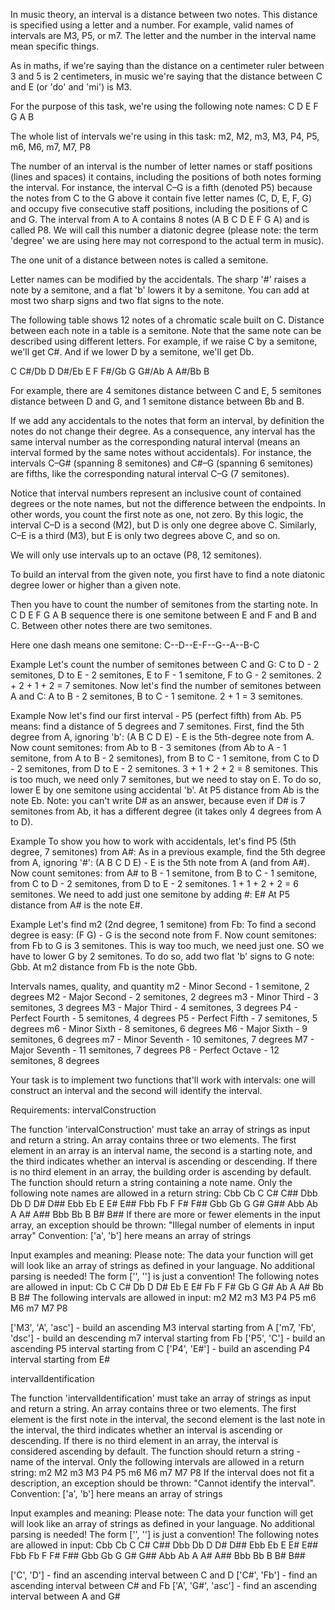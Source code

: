 In music theory, an interval is a distance between two notes. This distance is specified using a letter and a number. For example, valid names of intervals are M3, P5, or m7. The letter and the number in the interval name mean specific things.

As in maths, if we're saying than the distance on a centimeter ruler between 3 and 5 is 2 centimeters, in music we're saying that the distance between C and E (or 'do' and 'mi') is M3.

For the purpose of this task, we're using the following note names:
C D E F G A B

The whole list of intervals we're using in this task:
m2, M2, m3, M3, P4, P5, m6, M6, m7, M7, P8

The number of an interval is the number of letter names or staff positions (lines and spaces) it contains, including the positions of both notes forming the interval. For instance, the interval C–G is a fifth (denoted P5) because the notes from C to the G above it contain five letter names (C, D, E, F, G) and occupy five consecutive staff positions, including the positions of C and G. The interval from A to A contains 8 notes (A B C D E F G A) and is called P8. We will call this number a diatonic degree (please note: the term 'degree' we are using here may not correspond to the actual term in music).

The one unit of a distance between notes is called a semitone.

Letter names can be modified by the accidentals. The sharp '#' raises a note by a semitone, and a flat 'b' lowers it by a semitone. You can add at most two sharp signs and two flat signs to the note.

The following table shows 12 notes of a chromatic scale built on C. Distance between each note in a table is a semitone. Note that the same note can be described using different letters. For example, if we raise C by a semitone, we'll get C#. And if we lower D by a semitone, we'll get Db.

C C#/Db D D#/Eb E F F#/Gb G G#/Ab A A#/Bb B

For example, there are 4 semitones distance between C and E, 5 semitones distance between D and G, and 1 semitone distance between Bb and B.

If we add any accidentals to the notes that form an interval, by definition the notes do not change their degree. As a consequence, any interval has the same interval number as the corresponding natural interval (means an interval formed by the same notes without accidentals). For instance, the intervals C–G# (spanning 8 semitones) and C#–G (spanning 6 semitones) are fifths, like the corresponding natural interval C–G (7 semitones).

Notice that interval numbers represent an inclusive count of contained degrees or the note names, but not the difference between the endpoints. In other words, you count the first note as one, not zero. By this logic, the interval C–D is a second (M2), but D is only one degree above C. Similarly, C–E is a third (M3), but E is only two degrees above C, and so on.

We will only use intervals up to an octave (P8, 12 semitones).

To build an interval from the given note, you first have to find a note diatonic degree lower or higher than a given note.

Then you have to count the number of semitones from the starting note. In C D E F G A B sequence there is one semitone between E and F and B and C. Between other notes there are two semitones.

Here one dash means one semitone:
C--D--E-F--G--A--B-C

Example
Let's count the number of semitones between C and G: C to D - 2 semitones, D to E - 2 semitones, E to F - 1 semitone, F to G - 2 semitones. 2 + 2 + 1 + 2 = 7 semitones.
Now let's find the number of semitones between A and C: A to B - 2 semitones, B to C - 1 semitone. 2 + 1 = 3 semitones.

Example
Now let's find our first interval - P5 (perfect fifth) from Ab. P5 means: find a distance of 5 degrees and 7 semitones.
First, find the 5th degree from A, ignoring 'b':
(A B C D E) - E is the 5th-degree note from A.
Now count semitones: from Ab to B - 3 semitones (from Ab to A - 1 semitone, from A to B - 2 semitones), from B to C - 1 semitone, from C to D - 2 semitones, from D to E - 2 semitones. 3 + 1 + 2 + 2 = 8 semitones. This is too much, we need only 7 semitones, but we need to stay on E. To do so, lower E by one semitone using accidental 'b'.
At P5 distance from Ab is the note Eb.
Note: you can't write D# as an answer, because even if D# is 7 semitones from Ab, it has a different degree (it takes only 4 degrees from A to D).

Example
To show you how to work with accidentals, let's find P5 (5th degree, 7 semitones) from A#:
As in a previous example, find the 5th degree from A, ignoring '#':
(A B C D E) - E is the 5th note from A (and from A#).
Now count semitones: from A# to B - 1 semitone, from B to C - 1 semitone, from C to D - 2 semitones, from D to E - 2 semitones. 1 + 1 + 2 + 2 = 6 semitones. We need to add just one semitone by adding #: E#
At P5 distance from A# is the note E#.

Example
Let's find m2 (2nd degree, 1 semitone) from Fb: To find a second degree is easy: (F G) - G is the second note from F.
Now count semitones: from Fb to G is 3 semitones. This is way too much, we need just one. SO we have to lower G by 2 semitones. To do so, add two flat 'b' signs to G note: Gbb.
At m2 distance from Fb is the note Gbb.

Intervals names, quality, and quantity
m2 - Minor Second - 1 semitone, 2 degrees
M2 - Major Second - 2 semitones, 2 degrees
m3 - Minor Third - 3 semitones, 3 degrees
M3 - Major Third - 4 semitones, 3 degrees
P4 - Perfect Fourth - 5 semitones, 4 degrees
P5 - Perfect Fifth - 7 semitones, 5 degrees
m6 - Minor Sixth - 8 semitones, 6 degrees
M6 - Major Sixth - 9 semitones, 6 degrees
m7 - Minor Seventh - 10 semitones, 7 degrees
M7 - Major Seventh - 11 semitones, 7 degrees
P8 - Perfect Octave - 12 semitones, 8 degrees

Your task is to implement two functions that'll work with intervals: one will construct an interval and the second will identify the interval.

Requirements:
intervalConstruction

The function 'intervalConstruction' must take an array of strings as input and return a string.
An array contains three or two elements.
The first element in an array is an interval name, the second is a starting note, and the third indicates whether an interval is ascending or descending.
If there is no third element in an array, the building order is ascending by default.
The function should return a string containing a note name.
Only the following note names are allowed in a return string:
Cbb Cb C C# C## Dbb Db D D# D## Ebb Eb E E# E## Fbb Fb F F# F## Gbb Gb G G# G## Abb Ab A A# A## Bbb Bb B B# B##
If there are more or fewer elements in the input array, an exception should be thrown: "Illegal number of elements in input array"
Convention: ['a', 'b'] here means an array of strings

Input examples and meaning:
Please note: The data your function will get will look like an array of strings as defined in your language. No additional parsing is needed! The form ['', ''] is just a convention!
The following notes are allowed in input:
Cb C C# Db D D# Eb E E# Fb F F# Gb G G# Ab A A# Bb B B#
The following intervals are allowed in input:
m2 M2 m3 M3 P4 P5 m6 M6 m7 M7 P8

['M3', 'A', 'asc'] - build an ascending M3 interval starting from A
['m7, 'Fb', 'dsc'] - build an descending m7 interval starting from Fb
['P5', 'C'] - build an ascending P5 interval starting from C
['P4', 'E#'] - build an ascending P4 interval starting from E#

intervalIdentification

The function 'intervalIdentification' must take an array of strings as input and return a string.
An array contains three or two elements.
The first element is the first note in the interval, the second element is the last note in the interval, the third indicates whether an interval is ascending or descending.
If there is no third element in an array, the interval is considered ascending by default.
The function should return a string - name of the interval.
Only the following intervals are allowed in a return string:
m2 M2 m3 M3 P4 P5 m6 M6 m7 M7 P8
If the interval does not fit a description, an exception should be thrown: "Cannot identify the interval".
Convention: ['a', 'b'] here means an array of strings

Input examples and meaning:
Please note: The data your function will get will look like an array of strings as defined in your language. No additional parsing is needed! The form ['', ''] is just a convention!
The following notes are allowed in input:
Cbb Cb C C# C## Dbb Db D D# D## Ebb Eb E E# E## Fbb Fb F F# F## Gbb Gb G G# G## Abb Ab A A# A## Bbb Bb B B# B##

['C', 'D'] - find an ascending interval between C and D
['C#', 'Fb'] - find an ascending interval between C# and Fb
['A', 'G#', 'asc'] - find an ascending interval between A and G#